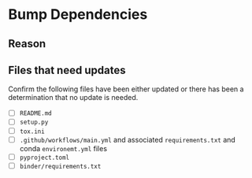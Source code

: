 # Bump Dependencies

## Reason

## Files that need updates

Confirm the following files have been either updated or there has been a determination that no update is needed.

- [ ] `README.md`
- [ ] `setup.py`
- [ ] `tox.ini`
- [ ] `.github/workflows/main.yml` and associated `requirements.txt` and conda `environemt.yml` files
- [ ] `pyproject.toml`
- [ ] `binder/requirements.txt`
